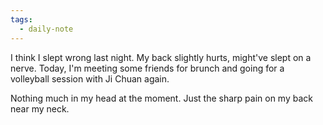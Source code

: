 ```yaml
---
tags:
  - daily-note
---
```

I think I slept wrong last night. My back slightly hurts, might've slept on a nerve. Today, I'm meeting some friends for brunch and going for a volleyball session with Ji Chuan again. 

Nothing much in my head at the moment. Just the sharp pain on my back near my neck.